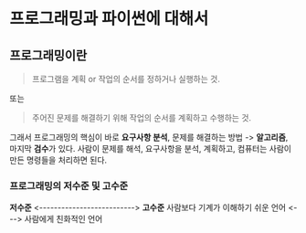 # 프로그래밍과 파이썬에 대해서
## 프로그래밍이란
> 프로그램을 계획 or 작업의 순서를 정하거나 실행하는 것.  

또는

> 주어진 문제를 해결하기 위해 작업의 순서를 계획하고 수행하는 것.

그래서 프로그래밍의 핵심이 바로 **요구사항 분석**, 문제를 해결하는 방법 -> **알고리즘**, 마지막 **검수**가 있다. 
사람이 문제를 해석, 요구사항을 분석, 계획하고, 컴퓨터는 사람이 만든 명령들을 처리하면 된다. 

### 프로그래밍의 저수준 및 고수준
**저수준** <--------------------------> **고수준**
사람보다 기계가 이해하기 쉬운 언어 <---> 사람에게 친화적인 언어